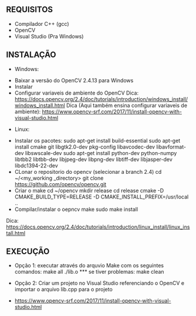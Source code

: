 ## REQUISITOS ##
- Compilador C++ (gcc)
- OpenCV
- Visual Studio (Pra Windows)

## INSTALAÇÃO ##
- Windows:
* Baixar a versão do OpenCV 2.4.13 para Windows
* Instalar
* Configurar variaveis de ambiente do OpenCV
Dica: https://docs.opencv.org/2.4/doc/tutorials/introduction/windows_install/windows_install.html
Dica (Aqui também ensina configurar variaveis de ambiente): https://www.opencv-srf.com/2017/11/install-opencv-with-visual-studio.html

- Linux:
* Instalar os pacotes:
sudo apt-get install build-essential
sudo apt-get install cmake git libgtk2.0-dev pkg-config libavcodec-dev libavformat-dev libswscale-dev
sudo apt-get install python-dev python-numpy libtbb2 libtbb-dev libjpeg-dev libpng-dev libtiff-dev libjasper-dev libdc1394-22-dev
* CLonar o repositorio do opencv (selecionar a branch 2.4)
cd ~/<my_working _directory>
git clone https://github.com/opencv/opencv.git
* Criar o make
cd ~/opencv
mkdir release
cd release
cmake -D CMAKE_BUILD_TYPE=RELEASE -D CMAKE_INSTALL_PREFIX=/usr/local ..
* Compilar/instalar o oepncv
make
sudo make install

Dica: https://docs.opencv.org/2.4/doc/tutorials/introduction/linux_install/linux_install.html

## EXECUÇÃO ##
- Opção 1: executar através do arquvio Make com os seguintes comandos:
make all
./lib.o
*** se tiver problemas: make clean

- Opção 2: Criar um projeto no Visual Studio referenciando o OpenCV e importar o arquivo lib.cpp para o projeto
* https://www.opencv-srf.com/2017/11/install-opencv-with-visual-studio.html
